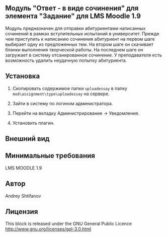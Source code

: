 ## Модуль "Ответ - в виде сочинения" для элемента "Задание" для LMS Moodle 1.9
Модуль предназначен для отправки абитуриентами написанных сочинений в рамках вступительных испытаний в университет.
Прежде чем приступить к написанию сочинения абитуриент на первом шаге выбирает одну из предложенных тем.
На втором шаге он скачивает бланки выполнения творческой работы. На последнем шаге он загружает в систему отсанированное сочинение.
У преподавателя есть возможность удалить неудачную попытку абитуриента.

## Установка
1. Скопировать содержимое папки `uploadessay` в папку `mod\assignment\type\uploadessay` на сервере.

2. Зайти в систему по логином администратора.

3. Перейти на вкладку Администрирование -&gt; Уведомления.

4. Установить плагин.

## Внешний вид


## Минимальные требования
LMS MOODLE 1.9

## Автор
Andrey Shtifanov

## Лицензия
This block is released under the GNU General Public Licence http://www.gnu.org/licenses/gpl-3.0.html

